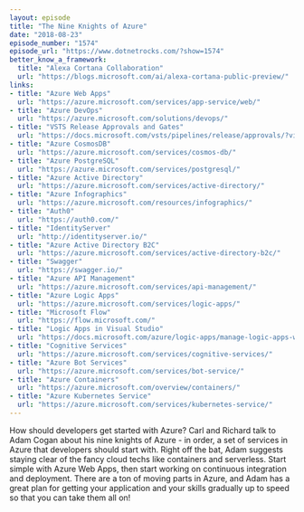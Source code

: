 ```yaml
---
layout: episode
title: "The Nine Knights of Azure"
date: "2018-08-23"
episode_number: "1574"
episode_url: "https://www.dotnetrocks.com/?show=1574"
better_know_a_framework:
  title: "Alexa Cortana Collaboration"
  url: "https://blogs.microsoft.com/ai/alexa-cortana-public-preview/"
links:
- title: "Azure Web Apps"
  url: "https://azure.microsoft.com/services/app-service/web/"
- title: "Azure DevOps"
  url: "https://azure.microsoft.com/solutions/devops/"
- title: "VSTS Release Approvals and Gates"
  url: "https://docs.microsoft.com/vsts/pipelines/release/approvals/?view=vsts"
- title: "Azure CosmosDB"
  url: "https://azure.microsoft.com/services/cosmos-db/"
- title: "Azure PostgreSQL"
  url: "https://azure.microsoft.com/services/postgresql/"
- title: "Azure Active Directory"
  url: "https://azure.microsoft.com/services/active-directory/"
- title: "Azure Infographics"
  url: "https://azure.microsoft.com/resources/infographics/"
- title: "Auth0"
  url: "https://auth0.com/"
- title: "IdentityServer"
  url: "http://identityserver.io/"
- title: "Azure Active Directory B2C"
  url: "https://azure.microsoft.com/services/active-directory-b2c/"
- title: "Swagger"
  url: "https://swagger.io/"
- title: "Azure API Management"
  url: "https://azure.microsoft.com/services/api-management/"
- title: "Azure Logic Apps"
  url: "https://azure.microsoft.com/services/logic-apps/"
- title: "Microsoft Flow"
  url: "https://flow.microsoft.com/"
- title: "Logic Apps in Visual Studio"
  url: "https://docs.microsoft.com/azure/logic-apps/manage-logic-apps-with-visual-studio"
- title: "Cognitive Services"
  url: "https://azure.microsoft.com/services/cognitive-services/"
- title: "Azure Bot Services"
  url: "https://azure.microsoft.com/services/bot-service/"
- title: "Azure Containers"
  url: "https://azure.microsoft.com/overview/containers/"
- title: "Azure Kubernetes Service"
  url: "https://azure.microsoft.com/services/kubernetes-service/"
---
```


How should developers get started with Azure? Carl and Richard talk to Adam Cogan about his nine knights of Azure - in order, a set of services in Azure that developers should start with. Right off the bat, Adam suggests staying clear of the fancy cloud techs like containers and serverless. Start simple with Azure Web Apps, then start working on continuous integration and deployment. There are a ton of moving parts in Azure, and Adam has a great plan for getting your application and your skills gradually up to speed so that you can take them all on!

